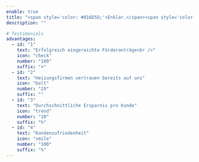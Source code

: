 ```yaml
---
enable: true
title: "<span style='color: #016D5D;'>Enklar.</span><span style='color: #B8860B;'>Therm</span> auf einem Blick"
description: ""

# Testimonials
advantages:
  - id: "1"
    text: "Erfolgreich eingereichte Förderanträge<br />"
    icon: "check"
    number: "100"
    suffix: "+"
  - id: "2"
    text: "Heizungsfirmen vertrauen bereits auf uns"
    icon: "bolt"
    number: "29"
    suffix: ""
  - id: "3"
    text: "Durchschnittliche Ersparnis pro Kunde"
    icon: "trend"
    number: "10"
    suffix: "h"
  - id: "4"
    text: "Kundenzufriedenheit"
    icon: "smile"
    number: "100"
    suffix: "%"
---
```

